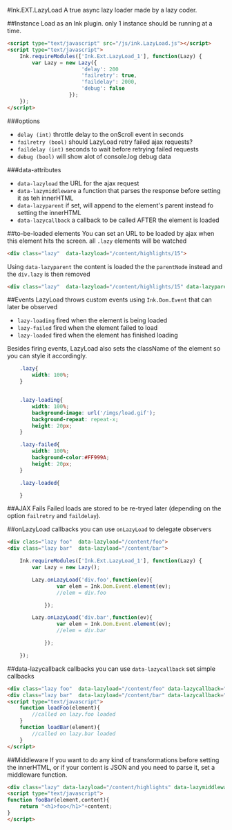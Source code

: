 #Ink.EXT.LazyLoad
A true async lazy loader made by a lazy coder.


##Instance
Load as an Ink plugin. only 1 instance should be running at a time.
```html
<script type="text/javascript" src="/js/ink.LazyLoad.js"></script>
<script type="text/javascript">
    Ink.requireModules(['Ink.Ext.LazyLoad_1'], function(Lazy) {
        var Lazy = new Lazy({
                        'delay': 200
                        'failretry': true,
                        'faildelay': 2000,
                        'debug': false
                    });
    });
</script>
```


###options
- `delay (int)` throttle delay to the onScroll event in seconds
- `failretry (bool)` should LazyLoad retry failed ajax requests?
- `faildelay (int)` seconds to wait before retrying failed requests
- `debug (bool)` will show alot of console.log debug data

###data-attributes
- `data-lazyload` the URL for the ajax request
- `data-lazymiddleware` a function that parses the response before setting it as teh innerHTML
- `data-lazyparent` if set, will append to the element's parent instead fo setting the innerHTML
- `data-lazycallback` a callback to be called AFTER the element is loaded



##to-be-loaded elements
You can set an URL to be loaded by ajax when this element hits the screen. all `.lazy` elements will be watched
```html
<div class="lazy"  data-lazyload="/content/highlights/15">
```

Using `data-lazyparent` the content is loaded the the `parentNode` instead and the `div.lazy` is then removed
```html
<div class="lazy"  data-lazyload="/content/highlights/15" data-lazyparent>
```

##Events
LazyLoad throws custom events using `Ink.Dom.Event` that can later be observed

- `lazy-loading` fired when the element is being loaded
- `lazy-failed` fired when the element failed to load
- `lazy-loaded` fired when the element has finished loading

Besides firing events, LazyLoad also sets the className of the element so you can style it accordingly.
```css
    .lazy{
        width: 100%;
    }


    .lazy-loading{
        width: 100%;
        background-image: url('/imgs/load.gif');
        background-repeat: repeat-x;
        height: 20px;
    }

    .lazy-failed{
        width: 100%;
        background-color:#FF999A;
        height: 20px;
    }

    .lazy-loaded{

    }

```

##AJAX Fails
Failed loads are stored to be re-tryed later (depending on the option `failretry` and `faildelay`).

##onLazyLoad callbacks
you can use `onLazyLoad` to delegate observers

```html
<div class="lazy foo"  data-lazyload="/content/foo">
<div class="lazy bar"  data-lazyload="/content/bar">
```

```js
    Ink.requireModules(['Ink.Ext.LazyLoad_1'], function(Lazy) {
        var Lazy = new Lazy();

        Lazy.onLazyLoad('div.foo',function(ev){
                var elem = Ink.Dom.Event.element(ev);
                //elem = div.foo

            });

        Lazy.onLazyLoad('div.bar',function(ev){
                var elem = Ink.Dom.Event.element(ev);
                //elem = div.bar

            });

    });
```

##data-lazycallback callbacks
you can use `data-lazycallback` set simple callbacks

```html
<div class="lazy foo"  data-lazyload="/content/foo" data-lazycallback="loadFoo">
<div class="lazy bar"  data-lazyload="/content/bar" data-lazycallback="loadBar">
<script type="text/javascript">
    function loadFoo(element){
        //called on lazy.foo loaded
    }
    function loadBar(element){
        //called on lazy.bar loaded
    }
</script>
````

##Middleware
If you want to do any kind of transformations before setting the innerHTML, or if your content is JSON and you need to parse it, set a middleware function.
```html
<div class="lazy" data-lazyload="/content/highlights" data-lazymiddleware="fooBar"></div>
<script type="text/javascript">
function fooBar(element,content){
    return "<h1>foo</h1>"+content;
}
</script>
```
